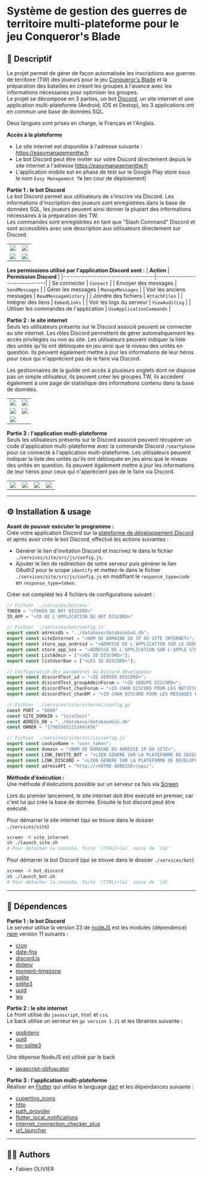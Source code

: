 # Système de gestion des guerres de territoire multi-plateforme pour le jeu Conqueror's Blade

## 📝 Descriptif

Le projet permet de gérer de façon automatisée les inscriptions aux guerres de territoire (TW) des joueurs pour le jeu [Conqueror's Blade](https://www.conquerorsblade.com) et la préparation des batailles en créant les groupes à l'avance avec les informations nécessaires pour optimiser les groupes.</br>
Le projet se décompose en 3 parties, un bot [Discord](https://discord.com), un site internet et une application multi-plateforme (Android, IOS et Destop), les 3 applications ont en commun une base de données SQL.

Deux langues sont prises en charge, le Français et l'Anglais.

**Accès à la plateforme**
- Le site internet est disponible à l'adresse suivante : <a href="https://easymanagementtw.fr" target="_blank">https://easymanagementtw.fr</a>
- Le bot Discord peut être inviter sur votre Discord directement depuis le site internet a l'adresse <a href="https://easymanagementtw.fr" target="_blank">https://easymanagementtw.fr</a>
- L'application mobile est en phase de test sur le Google Play store sous le nom `Easy Management TW` (en cour de déploiement)


**Partie 1 : le bot Discord** <br>
Le bot Discord permet aux utilisateurs de s'inscrire via Discord. Les informations d'inscription des joueurs sont enregistrées dans la base de données SQL, les joueurs peuvent ainsi donner la plupart des informations nécessaires à la préparation des TW.</br>
Les commandes sont enregistrées en tant que "Slash Command" Discord et sont accessibles avec une description aux utilisateurs directement sur Discord.

<table align= "center" width="95%">
    <tbody>
        <tr>
            <td><img src="./img/bot_slashcommand.png"></td>
            <td><img src="./img/bot_commanddata.png"></td>
        </tr>
        <tr>
            <td><img src="./img/bot_message_gvg_on.png"></td>
            <td><img src="./img/bot_message_gvg_off.png"></td>
        </tr>
    </tbody>
</table>

__Les permissions utilisé par l'application Discord sont :__
| **Action**                            | **Permission Discord**         |
|--------------------------------------|--------------------------------|
| Se connecter                         | `Connect`                      |
| Envoyer des messages                 | `SendMessages`                 |
| Gérer les messages                   | `ManageMessages`               |
| Voir les anciens messages            | `ReadMessageHistory`           |
| Joindre des fichiers                 | `AttachFiles`                  |
| Intégrer des liens                   | `EmbedLinks`                   |
| Voir les logs du serveur             | `ViewAuditLog`                 |
| Utiliser les commandes de l'application | `UseApplicationCommands`     |


**Partie 2 : le site internet** <br>
Seuls les utilisateurs présents sur le Discord associé peuvent se connecter au site internet. Les rôles Discord permettent de gérer automatiquement les accès privilégiés ou non au site.
Les utilisateurs peuvent indiquer la liste des unités qu'ils ont débloquée en jeu ainsi que le niveau des unités en question. Ils peuvent également mettre à jour les informations de leur héros pour ceux qui n'apprécient pas de le faire via Discord.

Les gestionnaires de la guilde ont accès à plusieurs onglets dont ne dispose pas un simple utilisateur, ils peuvent créer les groupes TW, ils accèdent également à une page de statistique des informations contenu dans la base de données.

<table align= "center" width="95%">
    <tbody>
        <tr>
            <td><img src="./img/site_home.png"></td>
            <td><img src="./img/site_dashboard.png"></td>
        </tr>
        <tr>
            <td><img src="./img/site_groupgvg.png"></td>
            <td><img src="./img/site_charactercard.png"></td>
        </tr>
        <tr>
            <td colspan="2"><img src="./img/site_caserne.png"></td>
        </tr>    
    </tbody>
</table>

**Partie 3 : l'application multi-plateforme** <br>
Seuls les utilisateurs présents sur le Discord associé peuvent récupérer un code d'application multi-plateforme avec la commande Discord `/smartphone` pour ce connecté à l'application multi-plateforme.
Les utilisateurs peuvent indiquer la liste des unités qu'ils ont débloquée en jeu ainsi que le niveau des unités en question. Ils peuvent également mettre à jour les informations de leur héros pour ceux qui n'apprécient pas de le faire via Discord.

<table align= "center" width="95%">
    <tbody>
        <tr>
            <td><img src="./img/flutter_01.png"></td>
            <td><img src="./img/flutter_02.png"></td>
            <td><img src="./img/flutter_03.png"></td>
            <td><img src="./img/flutter_04.png"></td>
        </tr> 
    </tbody>
</table>

___
## ⚙️ Installation & usage

**Avant de pouvoir exécuter le programme :**<br>
Crée votre application Discord sur la [plateforme de développement Discord](https://discord.com/developers/applications) et aprés avoir crée le bot Discord, effectué les actions suivantes :
  - Générer le lien d'invitation Discord et inscrivez le dans le fichier `./services/site/src/js/config.js`.
  - Ajouter le lien de redirection de votre serveur puis générer le lien OAuth2 pour le scope `identify` et mettez-le dans le fichier `./services/site/src/js/config.js` en modifiant le `response_type=code` en `response_type=token`.


Créer est complété les 4 fichiers de configurations suivant :</br>
```js
// Fichier `./services/bot/env`
TOKEN = "<TOKEN DU BOT DISCORD>"
ID_APP = "<ID DE L'APPLICATION DU BOT DISCORD>"
```

```js
// Fichier `./services/bot/config.js`
export const adressdb = "../database/databaseGvG.db";
export const siteInternet = "<NOM DE DOMAINE OU IP DU SITE INTERNET>";
export const store_app_android = "<ADRESSE DE L'APPLICATION SUR LE GOOGLE PLAY STORE>";
export const store_app_ios = "<ADRESSE DE L'APPLICATION SUR L'APPLE STORE>";
export const ListAdmin = ["<VOS ID DISCORD>"];
export const listUserBan = ["<LES ID DISCORD>"];

// Configuration des paramétres du Discord développeur
export const discordTest_id = "<ID SERVER DISCORD>";
export const discordTest_groupAdminForum = "<ID GROUPE DISCORD>";
export const discordTest_chanForum = "<ID CHAN DISCORD POUR LES NOTIFICATIONS DU FORUM>";
export const discordTest_chanDM = "<ID CHAN DISCORD POUR LES MESSAGES PRIVEE>";
```
```go
// Fichier `./services/site/internal/config.go`
const PORT = "8080"
const SITE_DOMAIN = "localhost"
const ADRESS_DB = "../database/databaseGvG.db"
const OWNER = "179655652153491456"
```

```js
// Fichier `./services/site/src/js/config.js`
export const cookieName = "user_token";
export const domain = "<NOM DE DOMAINE OU ADRESSE IP DU SITE>";
export const LINK_INVITE_BOT = "<LIEN GENERE SUR LA PLATEFORME DE DEVELOPPEMENT DISCORD>";
export const LINK_DISCORD = "<LIEN GENERE SUR LA PLATEFORME DE DEVELOPPEMENT DISCORD>"
export const adressAPI = "http://<VOTRE ADRESSE>/api/";
```

**Méthode d'éxécution :** <br>
Une méthode d'éxécutions possible sur un serveur ce fais via [Screen](https://doc.ubuntu-fr.org/screen)</br>

Lors du premier lancement, le site internet doit être exécuté en premier, car c'est lui qui crée la base de donnée. Ensuite le bot discord peut être exécuté.

Pour démarrer le site internet (qui se trouve dans le dossier `./services/site`)
```sh
screen -R site_internet
sh ./launch_site.sh
# Pour detacher la console, faite `[CTRL]+[a]` suivi de `[d]`
```

Pour démarrer le bot Discord (qui se trouve dans le dossier `./services/bot`)
```sh
screen -R bot_discord
sh ./launch_bot.sh
# Pour detacher la console, faite `[CTRL]+[a]` suivi de `[d]`
```

___
## 🔗 Dépendences

**Partie 1 : le bot Discord** <br>
Le serveur utilise la version 23 de [nodeJS](https://nodejs.org/en) est les modules (dépendence) [npm](https://www.npmjs.com) version 11 suivants :<br>
- [cron](https://www.npmjs.com/package/cron)
- [date-fns](https://www.npmjs.com/package/date-fns)
- [discord.js](https://www.npmjs.com/package/discord.js)
- [dotenv](https://www.npmjs.com/package/dotenv)
- [moment-timezone](https://www.npmjs.com/package/moment-timezone)
- [sqlite](https://www.npmjs.com/package/sqlite)
- [sqlite3](https://www.npmjs.com/package/sqlite3)
- [uuid](https://www.npmjs.com/package/uuid)
- [ws](https://www.npmjs.com/package/ws)


**Partie 2 : le site internet** <br>
Le front utilise du `javascript`, `html` et `css`.<br>
Le back utilise un serveur en `go version 1.21` et les librairies suivante :
- [godotenv](https://github.com/joho/godotenv)
- [uuid](https://github.com/gofrs/uuid)
- [go-sqlite3](https://github.com/mattn/go-sqlite3)

Une dépense NodeJS est utilisé par le back
- [javascript-obfuscator](https://www.npmjs.com/package/javascript-obfuscator)


**Partie 3 : l'application multi-plateforme** <br>
Réaliser en [Flutter](https://flutter.dev) qui utilise le language [dart](https://dart.dev) et les dépendances suivante :
- [cupertino_icons](https://pub.dev/packages/cupertino_icons)
- [http](https://pub.dev/packages/http)
- [path_provider](https://pub.dev/packages/path_provider)
- [flutter_local_notifications](https://pub.dev/packages/flutter_local_notifications)
- [internet_connection_checker_plus](https://pub.dev/packages/internet_connection_checker_plus)
- [url_launcher](https://pub.dev/packages/url_launcher)

___
## 🧑‍💻 Authors

+ Fabien OLIVIER
